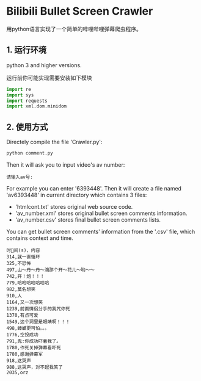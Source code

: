 # Bilibili Bullet Screen Crawler 
用python语言实现了一个简单的哔哩哔哩弹幕爬虫程序。

## 1. 运行环境
python 3 and higher versions.  

运行前你可能实现需要安装如下模块  
```python
import re
import sys
import requests
import xml.dom.minidom
```

## 2. 使用方式
 Directely compile the file 'Crawler.py':
``` python
python comment.py
```
 Then it will ask you to input video's av number:
```
请输入av号:         
```
For example you can enter '6393448'. Then it will create a file named 'av6393448' in current directory which contains 3 files: 
- 'htmlcont.txt' stores original web source code.
- 'av_number.xml' stores original bullet screen comments information.
- 'av_number.csv' stores final bullet screen comments lists.

You can get bullet screen comments' information from the '.csv' file, which contains  context and time.
```
时间(s)，内容
314,就一直循环
325,不恐怖
497,山～丹～丹～滴那个开～花儿～哟～～
742,开！炮！！！
779,哈哈哈哈哈哈哈
982,莫名想笑
910,人
1164,又一次想笑
1239,前面情侣分手的我咒你死
1370,有点可爱
1549,这个洞里是眼睛啊！！！
498,蟑螂更可怕。。。
1776,空投成功
791,鬼:你成功吓着我了。
1780,作死关掉弹幕看吓死
1780,感谢弹幕军
918,这哭声
988,这哭声，对不起我笑了
2035,orz
```
